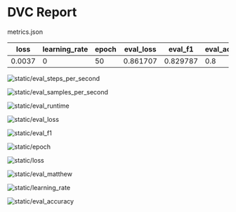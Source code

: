 # DVC Report

metrics.json

|   loss |   learning_rate |   epoch |   eval_loss |   eval_f1 |   eval_accuracy |   eval_matthew |   eval_runtime |   eval_samples_per_second |   eval_steps_per_second |   step |
|--------|-----------------|---------|-------------|-----------|-----------------|----------------|----------------|---------------------------|-------------------------|--------|
| 0.0037 |               0 |      50 |    0.861707 |  0.829787 |             0.8 |       0.640513 |         3.3522 |                    23.865 |                   0.597 |     24 |

![static/eval_steps_per_second](static/eval_steps_per_second.png)

![static/eval_samples_per_second](static/eval_samples_per_second.png)

![static/eval_runtime](static/eval_runtime.png)

![static/eval_loss](static/eval_loss.png)

![static/eval_f1](static/eval_f1.png)

![static/epoch](static/epoch.png)

![static/loss](static/loss.png)

![static/eval_matthew](static/eval_matthew.png)

![static/learning_rate](static/learning_rate.png)

![static/eval_accuracy](static/eval_accuracy.png)
